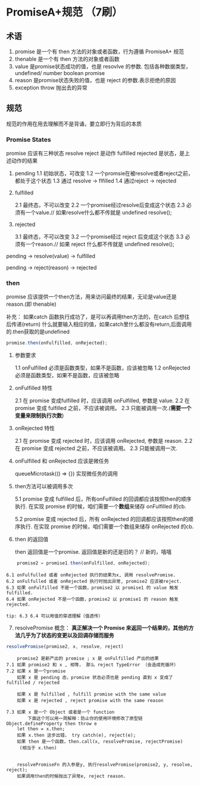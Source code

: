 # PromiseA+规范 （7刷）

## 术语

1. promise 是一个有 then 方法的对象或者函数，行为遵循 PromiseA+ 规范
2. thenable 是一个有 then 方法的对象或者函数
3. value 是promise状态成功的值，也是 resovlve 的参数. 包括各种数据类型， undefined/ number boolean promise
4. reason 是promise状态失败的值，也是 reject 的参数.表示拒绝的原因
5. exception throw 抛出去的异常

## 规范

规范的作用在用去理解而不是背诵，要立即行为背后的本质

### Promise States 

promise 应该有三种状态
resolve reject 是动作
fulfilled rejected 是状态，是上述动作的结果


1. pending 
    1.1 初始状态，可改变
    1.2 一个promsie在被resolve或者reject之前，都处于这个状态
    1.3 通过 resolve -> flfilled
    1.4 通过reject -> rejected

2. fulfilled

    2.1 最终态，不可以改变
    2.2 一个promise经过resolve后变成这个状态
    2.3 必须有一个value.// 如果resolve什么都不传就是 undefined resolve();

3. rejected

    3.1 最终态，不可以改变
    3.2 一个promise经过 reject 后变成这个状态
    3.3 必须有一个reason.// 如果 reject 什么都不传就是 undefined resolve();

pending -> resolve(value) -> fulfilled

pending -> reject(reason) -> rejected


### then

promise 应该提供一个then方法，用来访问最终的结果，无论是value还是reason.(即 thenable)

补充：
如果catch 函数执行成功了，是可以再调用then方法的，在catch 后想往后传递(return) 什么就要输入相应的值，如果catch里什么都没有return,后面调用的.then获取的是undefined

```js
promise.then(onFulfilled, onRejected);
```

1. 参数要求

    1.1 onFulfilled 必须是函数类型，如果不是函数，应该被忽略
    1.2 onRejected 必须是函数类型，如果不是函数，应该被忽略

2. onFulfilled 特性

    2.1 在 promise 变成fulfilled 时，应该调用 onFulfilled, 参数是 value.
    2.2 在 promise 变成 fulfilled 之前，不应该被调用。
    2.3 只能被调用一次.(**需要一个变量来限制执行次数**)

3. onRejected 特性

    2.1 在 promise 变成 rejected 时，应该调用 onRejected, 参数是 reason.
    2.2 在 promise 变成 rejected 之前，不应该被调用。
    2.3 只能被调用一次.

4. onFulfilled 和 onRejected 应该是微任务

    queueMicrotask(() => {}) 实现微任务的调用


5. then方法可以被调用多次

    5.1 promise 变成 fulfilled 后，所有onFulfilled 的回调都应该按照then的顺序执行.
        在实现 promise 的时候，咱们需要一个**数组**来储存 onFulfilled 的cb.
    
    5.2 promise 变成 rejected 后，所有 onRejected 的回调都应该按照then的顺序执行.
        在实现 promise 的时候，咱们需要一个数组来储存 onRejected 的cb.

6. then 的返回值

    then 返回值是一个promise. 返回值是新的还是旧的？
    // 新的，嘻嘻

```js
    promise2 = promise1.then(onFulfilled, onRejected);
```

    6.1 onFulfulled 或者 onRejected 执行的结果为x, 调用 resolvePromise.
    6.2 onFulfulled 或者 onRejected 执行时抛出异常, promise2 应该被reject.
    6.3 如果 onFulfilled 不是一个函数，promise2 以 promise1 的 value 触发 fulfilled.
    6.4 如果 onRejected 不是一个函数，promise2 以 promise1 的 reason 触发 rejected.
    
    tip: 6.3 6.4 可以用值的穿透理解（值透传）
    

7. resolvePromise
概念： **真正解决一个 Promise 来返回一个结果的，其他的方法几乎为了状态的变更以及回调存储而服务**

```js
resolvePromise(promise2, x, resolve, reject)
```
        promise2 是新产出的 promise ; x 是 onFulfilled 产出的结果
    7.1 如果 promise2 和 x , 相等， 那么 reject TypeError （会造成死循环）
    7.2 如果 x 是一个promise 
        如果 x 是 pending 态，promise 状态必须也是 pending 直到 x 变成了fulfilled / rejected

        如果 x 是 fulfilled , fulfill promise with the same value
        如果 x 是 rejected , reject promise with the same reason

    7.3 如果 x 是一个 Object 或者是一个 function 
            下面这个可以用一周解释：防止你的使用环境修改了原型链 Object.defineProperty then throw e
        let then = x.then;
        如果 x.then 这步出错， try catch(e), reject(e);
        如果 then 是一个函数，then.call(x, resolvePromise, rejectPromise)
         (相当于 x.then)

        
        resolvePromiseFn 的入参是y, 执行resolvePromise(promise2, y, resolve, reject);
        如果调用then的时候抛出了异常e, reject reason.